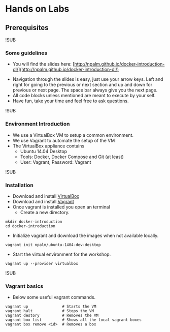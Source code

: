 # Hands on Labs
## Prerequisites


!SUB
### Some guidelines
* You will find the slides here: [http://npalm.github.io/docker-introduction-dl/](http://npalm.github.io/docker-introduction-dl/)
- Navigation through the slides is easy, just use your arrow keys. Left and right for going to the previous or next section and up and down for previous or next page. The space bar always give you the next page.
- All code blocks unless mentioned are meant to execute by your self.
- Have fun, take your time and feel free to ask questions.

!SUB
### Environment Introduction
* We use a VirtualBox VM to setup a common environment.
* We use Vagrant to automate the setup of the VM
* The VirtualBox appliance contains
  * Ubuntu 14.04 Desktop
  * Tools: Docker, Docker Compose and Git (at least)
  * User: Vagrant, Password: Vagrant


!SUB
### Installation
* Download and install [VirtualBox](https://www.virtualbox.org/wiki/Downloads)
* Download and install [Vagrant](https://www.vagrantup.com/downloads.html)
* Once vagrant is installed you open an terminal
  * Create a new directory.
```
mkdir docker-introduction
cd docker-introduction
```
  * Initialize vagrant and download the images when not available locally. 
```
vagrant init npalm/ubuntu-1404-dev-desktop
```
  * Start the virtual environment for the workshop.
```
vagrant up --provider virtualbox
```
 

!SUB
### Vagrant basics
* Below some useful vagrant commands.

```
vagrant up               # Starts the VM
vagrant halt             # Stops the VM
vagrant destory          # Removes the VM
vagrant box list         # Shows all the local vagrant boxes
vagrant box remove <id>  # Removes a box
```
